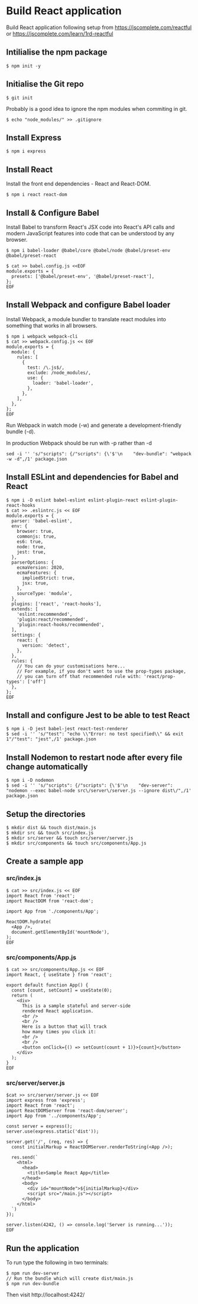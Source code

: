 # Build React application

Build React application following setup from https://jscomplete.com/reactful or https://jscomplete.com/learn/1rd-reactful

## Intilialise the npm package

    $ npm init -y

## Initialise the Git repo

    $ git init

Probably is a good idea to ignore the npm modules when commiting in git.

    $ echo "node_modules/" >> .gitignore

## Install Express

    $ npm i express

## Install React

Install the front end dependencies - React and React-DOM.

    $ npm i react react-dom

## Install & Configure Babel

Install Babel to transform React's JSX code into React's API calls and modern JavaScript features into code that can be understood by any browser.

    $ npm i babel-loader @babel/core @babel/node @babel/preset-env @babel/preset-react

    $ cat >> babel.config.js <<EOF
    module.exports = {
      presets: ['@babel/preset-env', '@babel/preset-react'],
    };
    EOF

## Install Webpack and configure Babel loader

Install Webpack, a module bundler to translate react modules into something that works in all browsers.

    $ npm i webpack webpack-cli
    $ cat >> webpack.config.js << EOF
    module.exports = {
      module: {
        rules: [
          {
            test: /\.js$/,
            exclude: /node_modules/,
            use: {
              loader: 'babel-loader',
            },
          },
        ],
      },
    };
    EOF

Run Webpack in watch mode (-w) and generate a development-friendly bundle (-d).

In production Webpack should be run with -p rather
than -d

    sed -i '' 's/"scripts": {/"scripts": {\'$'\n    "dev-bundle": "webpack -w -d",/1' package.json

## Install ESLint and dependencies for Babel and React

    $ npm i -D eslint babel-eslint eslint-plugin-react eslint-plugin-react-hooks
    $ cat >> .eslintrc.js << EOF
    module.exports = {
      parser: 'babel-eslint',
      env: {
        browser: true,
        commonjs: true,
        es6: true,
        node: true,
        jest: true,
      },
      parserOptions: {
        ecmaVersion: 2020,
        ecmaFeatures: {
          impliedStrict: true,
          jsx: true,
        },
        sourceType: 'module',
      },
      plugins: ['react', 'react-hooks'],
      extends: [
        'eslint:recommended',
        'plugin:react/recommended',
        'plugin:react-hooks/recommended',
      ],
      settings: {
        react: {
          version: 'detect',
        },
      },
      rules: {
        // You can do your customisations here...
        // For example, if you don't want to use the prop-types package,
        // you can turn off that recommended rule with: 'react/prop-types': ['off']
      },
    };
    EOF

## Install and configure Jest to be able to test React

    $ npm i -D jest babel-jest react-test-renderer
    $ sed -i '' 's/"test": "echo \\"Error: no test specified\\" && exit 1"/"test": "jest",/1' package.json

## Install Nodemon to restart node after every file change automatically

    $ npm i -D nodemon
    $ sed -i '' 's/"scripts": {/"scripts": {\'$'\n    "dev-server": "nodemon --exec babel-node src\/server\/server.js --ignore dist\/",/1' package.json

## Setup the directories

    $ mkdir dist && touch dist/main.js
    $ mkdir src && touch src/index.js
    $ mkdir src/server && touch src/server/server.js
    $ mkdir src/components && touch src/components/App.js

## Create a sample app

### src/index.js

    $ cat >> src/index.js << EOF
    import React from 'react';
    import ReactDOM from 'react-dom';

    import App from './components/App';

    ReactDOM.hydrate(
      <App />,
      document.getElementById('mountNode'),
    );
    EOF

### src/components/App.js

    $ cat >> src/components/App.js << EOF
    import React, { useState } from 'react';

    export default function App() {
      const [count, setCount] = useState(0);
      return (
        <div>
          This is a sample stateful and server-side
          rendered React application.
          <br />
          <br />
          Here is a button that will track
          how many times you click it:
          <br />
          <br />
          <button onClick={() => setCount(count + 1)}>{count}</button>
        </div>
      );
    }
    EOF

### src/server/server.js

    $cat >> src/server/server.js << EOF
    import express from 'express';
    import React from 'react';
    import ReactDOMServer from 'react-dom/server';
    import App from '../components/App';

    const server = express();
    server.use(express.static('dist'));

    server.get('/', (req, res) => {
      const initialMarkup = ReactDOMServer.renderToString(<App />);

      res.send(`
        <html>
          <head>
            <title>Sample React App</title>
          </head>
          <body>
            <div id="mountNode">${initialMarkup}</div>
            <script src="/main.js"></script>
          </body>
        </html>
      `)
    });

    server.listen(4242, () => console.log('Server is running...'));
    EOF

## Run the application

To run type the following in two terminals:

    $ npm run dev-server
    // Run the bundle which will create dist/main.js
    $ npm run dev-bundle

Then visit http://localhost:4242/
